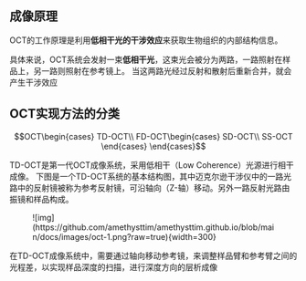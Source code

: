 ## 成像原理

OCT的工作原理是利用**低相干光的干涉效应**来获取生物组织的内部结构信息。

具体来说，OCT系统会发射一束**低相干光**，这束光会被分为两路，一路照射在样品上，另一路则照射在参考镜上。 当这两路光经过反射和散射后重新合并，就会产生干涉效应

## OCT实现方法的分类

$$OCT\begin{cases}
    TD-OCT\\
    FD-OCT\begin{cases}
        SD-OCT\\
        SS-OCT
    \end{cases}
\end{cases}$$

TD-OCT是第一代OCT成像系统，采用低相干（Low Coherence）光源进行相干成像。 下图是一个TD-OCT系统的基本结构图，其中迈克尔逊干涉仪中的一路光路中的反射镜被称为参考反射镜，可沿轴向（Z-轴）移动。另外一路反射光路由振镜和样品构成。

<figure markdown>
![img](https://github.com/amethysttim/amethysttim.github.io/blob/main/docs/images/oct-1.png?raw=true){width=300}
</figure>

在TD-OCT成像系统中，需要通过轴向移动参考镜，来调整样品臂和参考臂之间的光程差，以实现样品深度的扫描，进行深度方向的层析成像